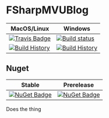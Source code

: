# FSharpMVUBlog

MacOS/Linux | Windows
--- | ---
[![Travis Badge](https://travis-ci.org/MyGithubUsername/FSharpMVUBlog.svg?branch=master)](https://travis-ci.org/MyGithubUsername/FSharpMVUBlog) | [![Build status](https://ci.appveyor.com/api/projects/status/github/MyGithubUsername/FSharpMVUBlog?svg=true)](https://ci.appveyor.com/project/MyGithubUsername/FSharpMVUBlog)
[![Build History](https://buildstats.info/travisci/chart/MyGithubUsername/FSharpMVUBlog)](https://travis-ci.org/MyGithubUsername/FSharpMVUBlog/builds) | [![Build History](https://buildstats.info/appveyor/chart/MyGithubUsername/FSharpMVUBlog)](https://ci.appveyor.com/project/MyGithubUsername/FSharpMVUBlog)  


## Nuget 

Stable | Prerelease
--- | ---
[![NuGet Badge](https://buildstats.info/nuget/FSharpMVUBlog)](https://www.nuget.org/packages/FSharpMVUBlog/) | [![NuGet Badge](https://buildstats.info/nuget/FSharpMVUBlog?includePreReleases=true)](https://www.nuget.org/packages/FSharpMVUBlog/)



Does the thing
